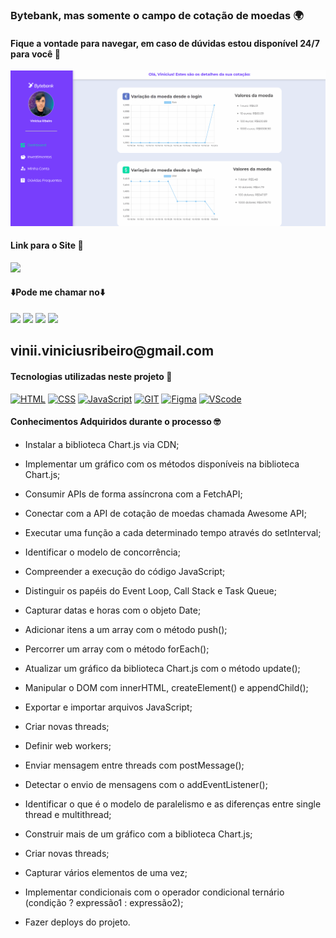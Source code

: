 ### Bytebank, mas somente o campo de cotação de moedas 🌍
#### Fique a vontade para navegar, em caso de dúvidas estou disponível 24/7 para você 🫵

<div>
    <img src='Bytebank_Moeda.gif'/>
</div>

#### Link para o Site 🎯

<div>
    <a href="[https://alfood-ten.vercel.app](https://bytebank-moeda.vercel.app)" target="_blank"><img src="https://img.shields.io/badge/website-000000?style=for-the-badge&logo=About.me&logoColor=white" target="_blank"></a>
</div>

#### ⬇️Pode me chamar no⬇️

<div> 
    <a href="https://www.linkedin.com/in/vinicius-ribeiro-4690741ba/" target="_blank"><img src="https://img.shields.io/badge/LinkedIn-0077B5?style=for-the-badge&logo=linkedin&logoColor=white" target="_blank"></a>
    <a href="https://wa.me/5511943232223" target="_blank"><img src="https://img.shields.io/badge/WhatsApp-25D366?style=for-the-badge&logo=whatsapp&logoColor=white" target="_blank"></a>
    <a href="www.youtube.com/@Devdebotas" target="_blank"><img src="https://img.shields.io/badge/YouTube-FF0000?style=for-the-badge&logo=youtube&logoColor=white" target="_blank"></a>
    <a href="vinii.viniciusribeiro@gmail.com" target="_blank"><img src="https://img.shields.io/badge/Gmail-D14836?style=for-the-badge&logo=gmail&logoColor=white" target="_blank"></a> 
    <h2>vinii.viniciusribeiro@gmail.com</h2>
</div>

#### Tecnologias utilizadas neste projeto 🤖

[![HTML](	https://img.shields.io/badge/HTML-239120?style=for-the-badge&logo=html5&logoColor=white)](#) 
[![CSS](		https://img.shields.io/badge/CSS-239120?&style=for-the-badge&logo=css3&logoColor=white)](#) 
[![JavaScript](	https://img.shields.io/badge/JavaScript-323330?style=for-the-badge&logo=javascript&logoColor=F7DF1E)](#) 
[![GIT](	https://img.shields.io/badge/GIT-E44C30?style=for-the-badge&logo=git&logoColor=white)](#) 
[![Figma](	https://img.shields.io/badge/Figma-F24E1E?style=for-the-badge&logo=figma&logoColor=white)](#) 
[![VScode](	https://img.shields.io/badge/Made%20for-VSCode-1f425f.svg)](#)


#### Conhecimentos Adquiridos durante o processo 🤓

- Instalar a biblioteca Chart.js via CDN;

- Implementar um gráfico com os métodos disponíveis na biblioteca Chart.js;

- Consumir APIs de forma assíncrona com a FetchAPI;

- Conectar com a API de cotação de moedas chamada Awesome API;

- Executar uma função a cada determinado tempo através do setInterval;

- Identificar o modelo de concorrência;

- Compreender a execução do código JavaScript;

- Distinguir os papéis do Event Loop, Call Stack e Task Queue;

- Capturar datas e horas com o objeto Date;

- Adicionar itens a um array com o método push();

- Percorrer um array com o método forEach();

- Atualizar um gráfico da biblioteca Chart.js com o método update();

- Manipular o DOM com innerHTML, createElement() e appendChild();

- Exportar e importar arquivos JavaScript;

- Criar novas threads;

- Definir web workers;

- Enviar mensagem entre threads com postMessage();

- Detectar o envio de mensagens com o addEventListener();

- Identificar o que é o modelo de paralelismo e as diferenças entre single thread e multithread;

- Construir mais de um gráfico com a biblioteca Chart.js;

- Criar novas threads;

- Capturar vários elementos de uma vez;

- Implementar condicionais com o operador condicional ternário (condição ? expressão1 : expressão2);

- Fazer deploys do projeto.

